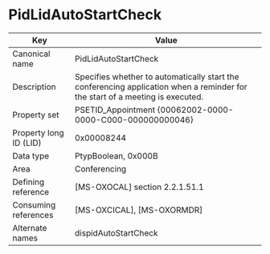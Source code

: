 # PidLidAutoStartCheck

| Key | Value |
|---|---|
| Canonical name | PidLidAutoStartCheck |
| Description | Specifies whether to automatically start the conferencing application when a reminder for the start of a meeting is executed. |
| Property set | PSETID_Appointment {00062002-0000-0000-C000-000000000046} |
| Property long ID (LID) | 0x00008244 |
| Data type | PtypBoolean, 0x000B |
| Area | Conferencing |
| Defining reference | [MS-OXOCAL] section 2.2.1.51.1 |
| Consuming references | [MS-OXCICAL], [MS-OXORMDR] |
| Alternate names | dispidAutoStartCheck |
